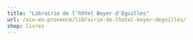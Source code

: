```yaml
---
title: "Librairie de l'hôtel Boyer d'Eguilles"
url: /aix-en-provence/librairie-de-lhotel-boyer-deguilles/
shop: livres
---
```

